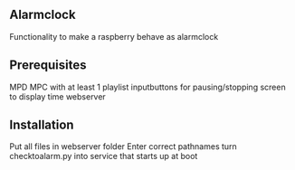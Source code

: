 ## Alarmclock

Functionality to make a raspberry behave as alarmclock

## Prerequisites

MPD MPC with at least 1 playlist 
inputbuttons for pausing/stopping 
screen to display time 
webserver 

## Installation

Put all files in webserver folder
Enter correct pathnames
turn checktoalarm.py into service that starts up at boot




